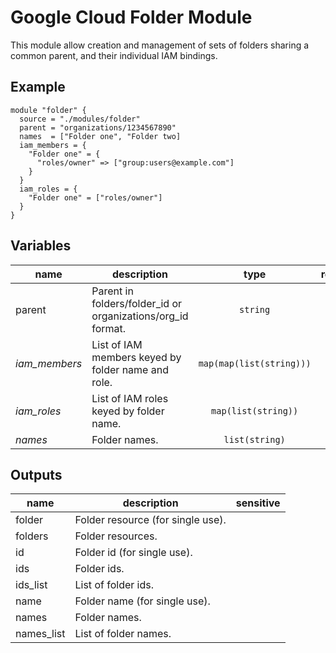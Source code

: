 # Google Cloud Folder Module

This module allow creation and management of sets of folders sharing a common parent, and their individual IAM bindings.

## Example

```hcl
module "folder" {
  source = "./modules/folder"
  parent = "organizations/1234567890"
  names  = ["Folder one", "Folder two]
  iam_members = {
    "Folder one" = {
      "roles/owner" => ["group:users@example.com"]
    }
  }
  iam_roles = {
    "Folder one" = ["roles/owner"]
  }
}
```

<!-- BEGIN TFDOC -->
## Variables

| name | description | type | required | default |
|---|---|:---: |:---:|:---:|
| parent | Parent in folders/folder_id or organizations/org_id format. | <code title="">string</code> | ✓ |  |
| *iam_members* | List of IAM members keyed by folder name and role. | <code title="map&#40;map&#40;list&#40;string&#41;&#41;&#41;">map(map(list(string)))</code> |  | <code title="">{}</code> |
| *iam_roles* | List of IAM roles keyed by folder name. | <code title="map&#40;list&#40;string&#41;&#41;">map(list(string))</code> |  | <code title="">{}</code> |
| *names* | Folder names. | <code title="list&#40;string&#41;">list(string)</code> |  | <code title="">[]</code> |

## Outputs

| name | description | sensitive |
|---|---|:---:|
| folder | Folder resource (for single use). |  |
| folders | Folder resources. |  |
| id | Folder id (for single use). |  |
| ids | Folder ids. |  |
| ids_list | List of folder ids. |  |
| name | Folder name (for single use). |  |
| names | Folder names. |  |
| names_list | List of folder names. |  |
<!-- END TFDOC -->
